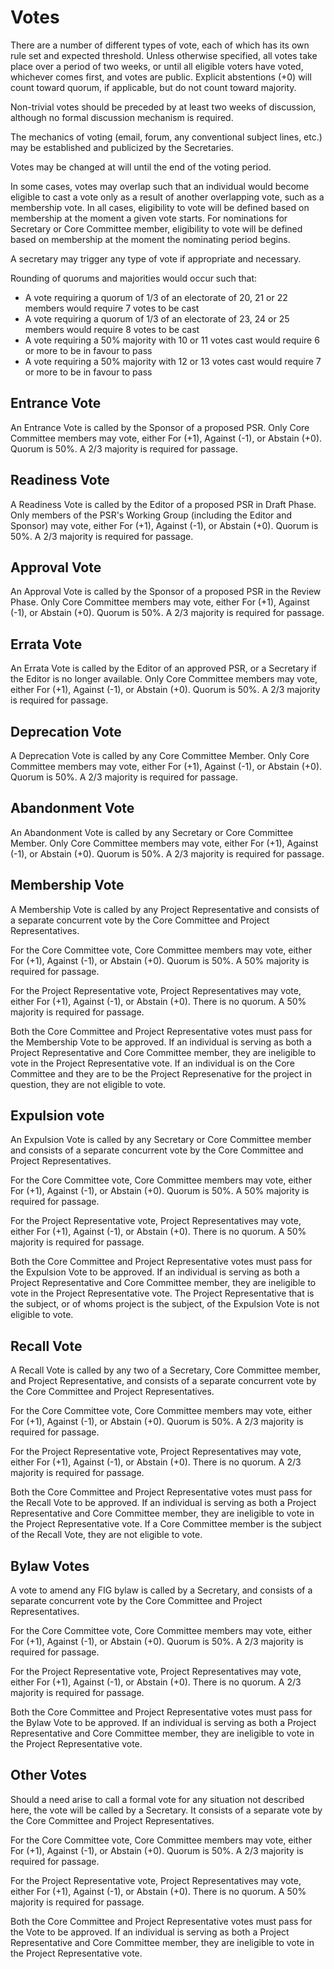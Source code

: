 # Votes

There are a number of different types of vote, each of which has its own rule set and expected threshold. Unless otherwise specified, all votes take place over a period of two weeks, or until all eligible voters have voted, whichever comes first, and votes are public. Explicit abstentions (+0) will count toward quorum, if applicable, but do not count toward majority.

Non-trivial votes should be preceded by at least two weeks of discussion, although no formal discussion mechanism is required.

The mechanics of voting (email, forum, any conventional subject lines, etc.) may be established and publicized by the Secretaries.

Votes may be changed at will until the end of the voting period.

In some cases, votes may overlap such that an individual would become eligible to cast a vote only as a result of another overlapping vote, such as a membership vote. In all cases, eligibility to vote will be defined based on membership at the moment a given vote starts. For nominations for Secretary or Core Committee member, eligibility to vote will be defined based on membership at the moment the nominating period begins.

A secretary may trigger any type of vote if appropriate and necessary.

Rounding of quorums and majorities would occur such that:

* A vote requiring a quorum of 1/3 of an electorate of 20, 21 or 22 members would require 7 votes to be cast
* A vote requiring a quorum of 1/3 of an electorate of 23, 24 or 25 members would require 8 votes to be cast
* A vote requiring a 50% majority with 10 or 11 votes cast would require 6 or more to be in favour to pass
* A vote requiring a 50% majority with 12 or 13 votes cast would require 7 or more to be in favour to pass

## Entrance Vote

An Entrance Vote is called by the Sponsor of a proposed PSR. Only Core Committee members may vote, either For (+1), Against (-1), or Abstain (+0). Quorum is 50%. A 2/3 majority is required for passage.

## Readiness Vote

A Readiness Vote is called by the Editor of a proposed PSR in Draft Phase. Only members of the PSR's Working Group (including the Editor and Sponsor) may vote, either For (+1), Against (-1), or Abstain (+0). Quorum is 50%. A 2/3 majority is required for passage.

## Approval Vote

An Approval Vote is called by the Sponsor of a proposed PSR in the Review Phase. Only Core Committee members may vote, either For (+1), Against (-1), or Abstain (+0). Quorum is 50%. A 2/3 majority is required for passage.

## Errata Vote

An Errata Vote is called by the Editor of an approved PSR, or a Secretary if the Editor is no longer available. Only Core Committee members may vote, either For (+1), Against (-1), or Abstain (+0). Quorum is 50%. A 2/3 majority is required for passage.

## Deprecation Vote

A Deprecation Vote is called by any Core Committee Member. Only Core Committee members may vote, either For (+1), Against (-1), or Abstain (+0). Quorum is 50%. A 2/3 majority is required for passage.

## Abandonment Vote

An Abandonment Vote is called by any Secretary or Core Committee Member. Only Core Committee members may vote, either For (+1), Against (-1), or Abstain (+0). Quorum is 50%. A 2/3 majority is required for passage.

## Membership Vote

A Membership Vote is called by any Project Representative and consists of a separate concurrent vote by the Core Committee and Project Representatives.

For the Core Committee vote, Core Committee members may vote, either For (+1), Against (-1), or Abstain (+0). Quorum is 50%. A 50% majority is required for passage.

For the Project Representative vote, Project Representatives may vote, either For (+1), Against (-1), or Abstain (+0). There is no quorum. A 50% majority is required for passage.

Both the Core Committee and Project Representative votes must pass for the Membership Vote to be approved. If an individual is serving as both a Project Representative and Core Committee member, they are ineligible to vote in the Project Representative vote. If an individual is on the Core Committee and they are to be the Project Represenative for the project in question, they are not eligible to vote.

## Expulsion vote

An Expulsion Vote is called by any Secretary or Core Committee member and consists of a separate concurrent vote by the Core Committee and Project Representatives.

For the Core Committee vote, Core Committee members may vote, either For (+1), Against (-1), or Abstain (+0). Quorum is 50%. A 50% majority is required for passage.

For the Project Representative vote, Project Representatives may vote, either For (+1), Against (-1), or Abstain (+0). There is no quorum. A 50% majority is required for passage.

Both the Core Committee and Project Representative votes must pass for the Expulsion Vote to be approved. If an individual is serving as both a Project Representative and Core Committee member, they are ineligible to vote in the Project Representative vote. The Project Representative that is the subject, or of whoms project is the subject, of the Expulsion Vote is not eligible to vote.

## Recall Vote

A Recall Vote is called by any two of a Secretary, Core Committee member, and Project Representative, and consists of a separate concurrent vote by the Core Committee and Project Representatives.

For the Core Committee vote, Core Committee members may vote, either For (+1), Against (-1), or Abstain (+0). Quorum is 50%. A 2/3 majority is required for passage.

For the Project Representative vote, Project Representatives may vote, either For (+1), Against (-1), or Abstain (+0). There is no quorum. A 2/3 majority is required for passage.

Both the Core Committee and Project Representative votes must pass for the Recall Vote to be approved. If an individual is serving as both a Project Representative and Core Committee member, they are ineligible to vote in the Project Representative vote. If a Core Committee member is the subject of the Recall Vote, they are not eligible to vote.

## Bylaw Votes

A vote to amend any FIG bylaw is called by a Secretary, and consists of a separate concurrent vote by the Core Committee and Project Representatives.

For the Core Committee vote, Core Committee members may vote, either For (+1), Against (-1), or Abstain (+0). Quorum is 50%. A 2/3 majority is required for passage.

For the Project Representative vote, Project Representatives may vote, either For (+1), Against (-1), or Abstain (+0). There is no quorum. A 2/3 majority is required for passage.

Both the Core Committee and Project Representative votes must pass for the Bylaw Vote to be approved. If an individual is serving as both a Project Representative and Core Committee member, they are ineligible to vote in the Project Representative vote.

## Other Votes

Should a need arise to call a formal vote for any situation not described here, the vote will be called by a Secretary. It consists of a separate vote by the Core Committee and Project Representatives.

For the Core Committee vote, Core Committee members may vote, either For (+1), Against (-1), or Abstain (+0). Quorum is 50%. A 2/3 majority is required for passage.

For the Project Representative vote, Project Representatives may vote, either For (+1), Against (-1), or Abstain (+0). There is no quorum. A 50% majority is required for passage.

Both the Core Committee and Project Representative votes must pass for the Vote to be approved. If an individual is serving as both a Project Representative and Core Committee member, they are ineligible to vote in the Project Representative vote.
